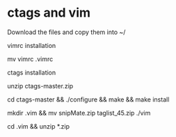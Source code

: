 ctags and vim
===

Download the files and copy them into ~/

vimrc installation

mv vimrc .vimrc



ctags installation

unzip ctags-master.zip

cd ctags-master && ./configure && make && make install

mkdir .vim && mv snipMate.zip taglist_45.zip ./vim 

cd .vim && unzip *.zip
